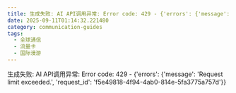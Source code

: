 ```yaml
---
title: 生成失败: AI API调用异常: Error code: 429 - {'errors': {'message': 'Request limit exceeded.', 'request_id': 'f2187b95-1f58-4dbf-8fc7-a3f17e2de510'}}
date: 2025-09-11T01:14:32.221480
category: communication-guides
tags:
  - 全球通信
  - 流量卡
  - 国际漫游
---
```


生成失败: AI API调用异常: Error code: 429 - {'errors': {'message': 'Request limit exceeded.', 'request_id': 'f5e49818-4f94-4ab0-814e-5fa3775a757d'}}